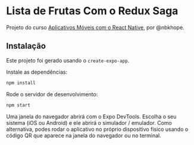 # Lista de Frutas Com o Redux Saga

Projeto do curso [Aplicativos Móveis com o React Native](https://www.udemy.com/course/aplicativos-moveis-com-o-react-native), por @nbkhope.

## Instalação

Este projeto foi gerado usando o `create-expo-app`.

Instale as dependências:

```sh
npm install
```

Rode o servidor de desenvolvimento:

```sh
npm start
```

Uma janela do navegador abrirá com o Expo DevTools. Escolha o seu sistema (iOS ou Android) e ele abrirá o simulador / emulador. Como alternativa, podes rodar o aplicativo no próprio dispositivo físico usando o código QR que aparece na janela do navegador ou no terminal.
